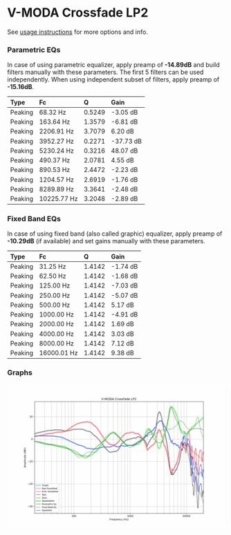 # V-MODA Crossfade LP2
See [usage instructions](https://github.com/jaakkopasanen/AutoEq#usage) for more options and info.

### Parametric EQs
In case of using parametric equalizer, apply preamp of **-14.89dB** and build filters manually
with these parameters. The first 5 filters can be used independently.
When using independent subset of filters, apply preamp of **-15.16dB**.

| Type    | Fc          |      Q | Gain      |
|:--------|:------------|:-------|:----------|
| Peaking | 68.32 Hz    | 0.5249 | -3.05 dB  |
| Peaking | 163.64 Hz   | 1.3579 | -6.81 dB  |
| Peaking | 2206.91 Hz  | 3.7079 | 6.20 dB   |
| Peaking | 3952.27 Hz  | 0.2271 | -37.73 dB |
| Peaking | 5230.24 Hz  | 0.3216 | 48.07 dB  |
| Peaking | 490.37 Hz   | 2.0781 | 4.55 dB   |
| Peaking | 890.53 Hz   | 2.4472 | -2.23 dB  |
| Peaking | 1204.57 Hz  | 2.6919 | -1.76 dB  |
| Peaking | 8289.89 Hz  | 3.3641 | -2.48 dB  |
| Peaking | 10225.77 Hz | 3.2048 | -2.89 dB  |

### Fixed Band EQs
In case of using fixed band (also called graphic) equalizer, apply preamp of **-10.29dB**
(if available) and set gains manually with these parameters.

| Type    | Fc          |      Q | Gain     |
|:--------|:------------|:-------|:---------|
| Peaking | 31.25 Hz    | 1.4142 | -1.74 dB |
| Peaking | 62.50 Hz    | 1.4142 | -1.68 dB |
| Peaking | 125.00 Hz   | 1.4142 | -7.03 dB |
| Peaking | 250.00 Hz   | 1.4142 | -5.07 dB |
| Peaking | 500.00 Hz   | 1.4142 | 5.17 dB  |
| Peaking | 1000.00 Hz  | 1.4142 | -4.91 dB |
| Peaking | 2000.00 Hz  | 1.4142 | 1.69 dB  |
| Peaking | 4000.00 Hz  | 1.4142 | 3.03 dB  |
| Peaking | 8000.00 Hz  | 1.4142 | 7.12 dB  |
| Peaking | 16000.01 Hz | 1.4142 | 9.38 dB  |

### Graphs
![](./V-MODA%20Crossfade%20LP2.png)